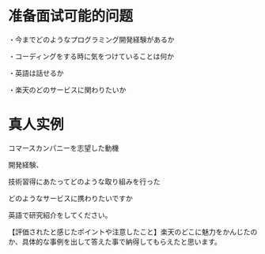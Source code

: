 # 准备面试可能的问题

・今までどのようなプログラミング開発経験があるか

・コーディングをする時に気をつけていることは何か

・英語は話せるか

・楽天のどのサービスに関わりたいか

# 真人实例
コマースカンパニーを志望した動機

開発経験、

技術習得にあたってどのような取り組みを行った


どのようなサービスに携わりたいですか

英語で研究紹介をしてください。

【評価されたと感じたポイントや注意したこと】楽天のどこに魅力をかんじたのか、具体的な事例を出して答えた事で納得してもらえたと思います。